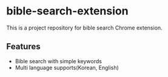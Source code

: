 # bible-search-extension
This is a project repository for bible search Chrome extension.

## Features
- Bible search with simple keywords
- Multi language supports(Korean, English)
